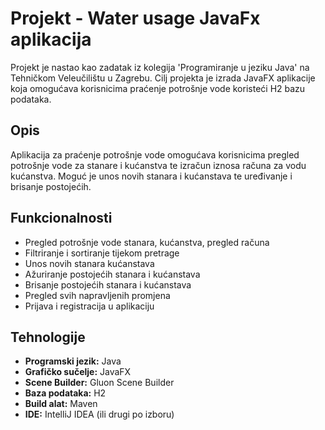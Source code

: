 # Projekt - Water usage JavaFx aplikacija

Projekt je nastao kao zadatak iz kolegija 'Programiranje u jeziku Java' na Tehničkom Veleučilištu u Zagrebu. Cilj projekta je izrada JavaFX aplikacije koja omogućava korisnicima praćenje potrošnje vode koristeći H2 bazu podataka.

## Opis

Aplikacija za praćenje potrošnje vode omogućava korisnicima pregled potrošnje vode za stanare i kućanstva te izračun iznosa računa za vodu kućanstva. Moguć je unos novih stanara i kućanstava te uređivanje i brisanje postojećih.

## Funkcionalnosti

- Pregled potrošnje vode stanara, kućanstva, pregled računa
- Filtriranje i sortiranje tijekom pretrage
- Unos novih stanara kućanstava
- Ažuriranje postojećih stanara i kućanstava
- Brisanje postojećih stanara i kućanstava
- Pregled svih napravljenih promjena
- Prijava i registracija u aplikaciju

## Tehnologije

- **Programski jezik:** Java
- **Grafičko sučelje:** JavaFX
- **Scene Builder:** Gluon Scene Builder
- **Baza podataka:** H2
- **Build alat:** Maven
- **IDE:** IntelliJ IDEA (ili drugi po izboru)
